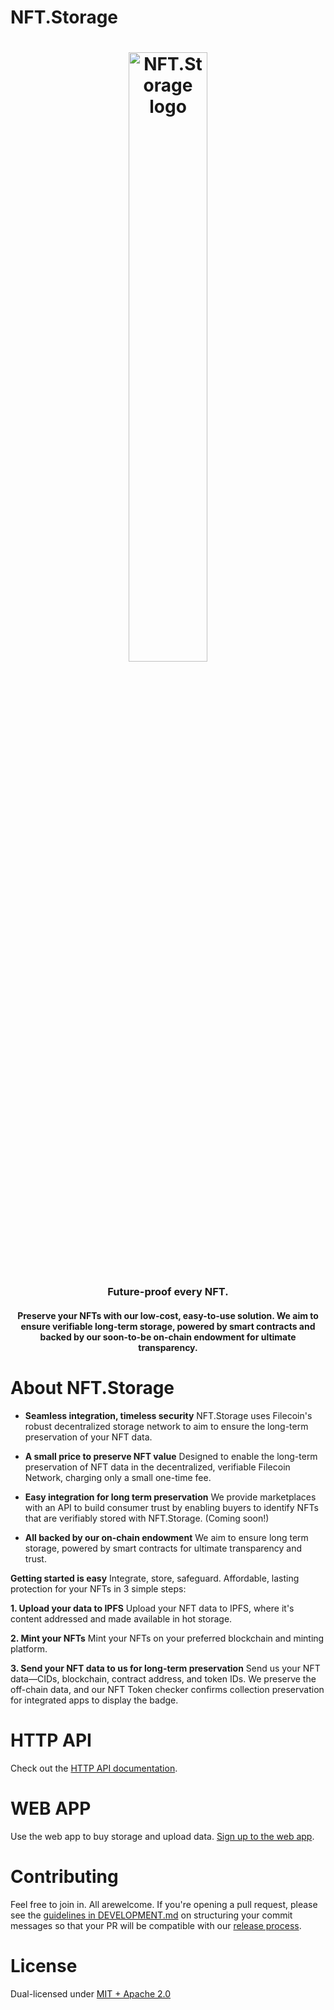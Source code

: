 # NFT.Storage
<h1 align="center">
  <a href="https://nft.storage"><img width="50%" src="https://user-images.githubusercontent.com/11778450/227269341-b2d804a7-1829-426c-9caa-ec519f98dc9c.png" alt="NFT.Storage logo" /></a>
</h1>

<h3 align="center">Future-proof every NFT.</h3>
<h4 align="center">Preserve your NFTs with our low-cost, easy-to-use solution. We aim to ensure verifiable long-term storage, powered by smart contracts and backed by our soon-to-be on-chain endowment for ultimate transparency.</h4>

# About NFT.Storage
- **Seamless integration, timeless security**
NFT.Storage uses Filecoin's robust decentralized storage network to aim to ensure the long-term preservation of your NFT data.

- **A small price to preserve NFT value**
Designed to enable the long-term preservation of NFT data in the decentralized, verifiable Filecoin Network, charging only a small one-time fee.

- **Easy integration for long term preservation**
We provide marketplaces with an API to build consumer trust by enabling buyers to identify NFTs that are verifiably stored with NFT.Storage. (Coming soon!)

- **All backed by our on-chain endowment**
We aim to ensure long term storage, powered by smart contracts for ultimate transparency and trust.


**Getting started is easy**
Integrate, store, safeguard. Affordable, lasting protection for your NFTs in 3 simple steps:

  **1. Upload your data to IPFS**
Upload your NFT data to IPFS, where it's content addressed and made available in hot storage.


  **2. Mint your NFTs**
Mint your NFTs on your preferred blockchain and minting platform.


  **3. Send your NFT data to us for long-term preservation**
Send us your NFT data—CIDs, blockchain, contract address, and token IDs. We preserve the off-chain data, and our NFT Token checker confirms collection preservation for integrated apps to display the badge.

# HTTP API

Check out the [HTTP API documentation](https://app.nft.storage/v1/docs/intro).

# WEB APP
Use the web app to buy storage and upload data. [Sign up to the web app](https://app.nft.storage/signup).

# Contributing

Feel free to join in. All arewelcome. If you're opening a pull request, please see the [guidelines in DEVELOPMENT.md](./DEVELOPMENT.md#how-should-i-write-my-commits) on structuring your commit messages so that your PR will be compatible with our [release process](./DEVELOPMENT.md#release).

# License

Dual-licensed under [MIT + Apache 2.0](https://github.com/nftstorage/nft.storage/blob/main/LICENSE.md)
